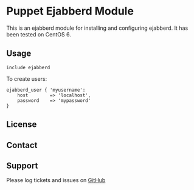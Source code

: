 Puppet Ejabberd Module
=======

This is an ejabberd module for installing and configuring ejabberd. It has been tested on CentOS 6.

Usage
-------

```puppet
include ejabberd
```

To create users:

```puppet
ejabberd_user { 'myusername':
    host        => 'localhost',
    password    => 'mypassword'
}
```

License
-------


Contact
-------


Support
-------

Please log tickets and issues on [GitHub](https://github.com/lboynton/puppet-ejabberd/issues)
